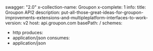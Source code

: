swagger: "2.0"
x-collection-name: Groupon
x-complete: 1
info:
  title: Groupon API2
  description: put-all-those-great-ideas-for-groupon-improvements-extensions-and-multipleplatform-interfaces-to-work-
  version: v2
host: api.groupon.com
basePath: /
schemes:
- http
produces:
- application/json
consumes:
- application/json